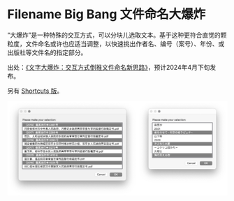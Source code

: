 # Filename Big Bang 文件命名大爆炸

“大爆炸”是一种特殊的交互方式，可以分块儿选取文本。基于这种更符合直觉的颗粒度，文件命名或许也应适当调整，以快速挑出作者名、编号（案号）、年份、或出版社等文件名的指定部分。

出处：[《文字大爆炸：交互方式倒推文件命名新思路》](https://utgd.net/article/20656)，预计2024年4月下旬发布。

另有 [Shortcuts 版](https://github.com/BlackwinMin/Shortcuts-Actions-gallery/tree/master/Filename%20Big%20Bang)。

![title](img.png)